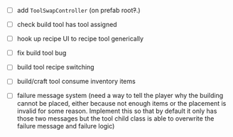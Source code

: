 - [ ] add `ToolSwapController` (on prefab root~~?~~.)
- [ ] check build tool has tool assigned
- [ ] hook up recipe UI to recipe tool generically

- [ ] fix build tool bug
- [ ] build tool recipe switching
- [ ] build/craft tool consume inventory items
- [ ] failure message system (need a way to tell the player why the building cannot be placed, either because not enough items or the placement is invalid for some reason. Implement this so that by default it only has those two messages but the tool child class is able to overwrite the failure message and failure logic)